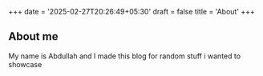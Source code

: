+++
date = '2025-02-27T20:26:49+05:30'
draft = false
title = 'About'
+++

## About me

My name is Abdullah and I made this blog for random stuff i wanted to showcase
